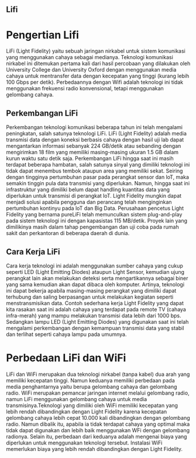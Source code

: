 ## Lifi

# Pengertian Lifi
LiFi (Light Fidelity) yaitu sebuah jaringan nirkabel untuk sistem komunikasi yang menggunakan cahaya sebagai medianya.
Teknologi komunikasi nirkabel ini ditemukan pertama kali dari hasil percobaan yang dilakukan oleh University College dan University Oxford dengan menggunakan media cahaya untuk mentransfer data dengan kecepatan yang tinggi (kurang lebih 100 Gbps per detik).
Perbedaannya dengan Wifi adalah teknologi ini tidak menggunakan frekuensi radio konvensional, tetapi menggunakan gelombang cahaya.

## Perkembangan LiFi
Perkembangan teknologi komunikasi beberapa tahun ini telah mengalami peningkatan, salah satunya teknologi LiFi.
LiFi (Light Fidelity) adalah media transmisi data dengan koneksi berbasis cahaya dengan hasil uji lab dapat mengantarkan informasi sebanyak 224 GB/detik atau sebanding dengan mengirimkan 18 film yang memiliki masing-masing ukuran 1.5 GB dalam kurun waktu satu detik saja.
Perkembangan LiFi hingga saat ini masih terdapat beberapa hambatan, salah satunya sinyal yang dimiliki teknologi ini tidak dapat menembus tembok ataupun area yang memiliki sekat. Seiring dengan tingginya pertumbuhan pasar pada perangkat sensor dan loT, maka semakin tinggin pula data transmisi yang diperlukan. Namun, hingga saat ini infrastruktur yang dimiliki belum dapat handling kuantitas data yang diperlukan untuk transmisi di perangkat loT. Light Fidelity mungkin dapat menjadi solusi apabila pengguna dan perancang telah menginginkan pertumbuhan kontinyu pada loT dan Big Data. Perusahaan pencetus Light Fidelity yang bernama pureLiFi telah memunculkan sistem plug-and-play pada sistem teknologi ini dengan kapasistas 115 MB/detik. Proyek lain yang dimilikinya masih dalam tahap pengembangan dan uji coba pada rumah sakit dan perkantoran di beberapa daerah di dunia.

## Cara Kerja LiFi
  Cara kerja teknologi ini adalah menggunakan sumber cahaya yang cukup seperti LED (Light Emitting Diodes) ataupun Light Sensor, kemudian ujung perangkat lain akan melakukan deteksi serta mengartikannya sebagai biner yang sama kemudian akan dapat dibaca oleh komputer. Artinya, teknologi ini dapat bekerja apabila masing-masing perangkat yang dimiliki dapat terhubung dan saling berpasangan untuk melakukan kegiatan seperti menstransmisikan data.
Contoh sederhana kerja Light Fidelity yang dapat kita rasakan saat ini adalah cahaya yang terdapat pada remote TV (cahaya infra-merah) yang mampu melakukan transmisi data lebih dari 1000 bps.
Sedangkan lampu LED (Light Emitting Diodes) yang digunakan saat ini telah mengalami perkembangan dengan kemampuan transmisi data yang stabil dan terlihat seperti cahaya lampu pada umumnya.

# Perbedaan LiFi dan WiFi
LiFi dan WiFi merupakan dua teknologi nirkabel (tanpa kabel) dua arah yang memiliki kecepatan tinggi. Namun keduanya memiliki perbedaan pada media penghantarnya yaitu berupa gelombang cahaya dan gelombang radio. WiFi merupakan pemancar jaringan internet melalui gelombang radio, namun LiFi menggunakan gelombang cahaya untuk media transmisinya.Teknologi yang dimiliki oleh WiFi memiliki kecepatan yang lebih rendah dibandingkan dengan Light Fidelity karena kecepatan gelombang cahaya lebih cepat 10.000 kali dibandingkan dengan gelombang radio.
Namun dibalik itu, apabila ia tidak terdapat cahaya yang optimal maka tidak dapat digunakan dan lebih baik menggunakan WFi dengan gelombang radionya. Selain itu, perbedaan dari keduanya adalah mengenai biaya yang diperlukan untuk menggunakan teknologi tersebut. Instalasi WiFi memerlukan biaya yang lebih rendah dibandingkan dengan Light Fidelity.
